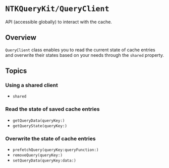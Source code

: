 # ``NTKQueryKit/QueryClient``

API (accessible globally) to interact with the cache.

## Overview

`QueryClient` class enables you to read the current state of cache entries and overwrite their states based on your needs through the `shared` property.

## Topics

### Using a shared client

- ``shared``

### Read the state of saved cache entries

- ``getQueryData(queryKey:)``
- ``getQueryState(queryKey:)``

### Overwrite the state of cache entries

- ``prefetchQuery(queryKey:queryFunction:)``
- ``removeQuery(queryKey:)``
- ``setQueryData(queryKey:data:)``
